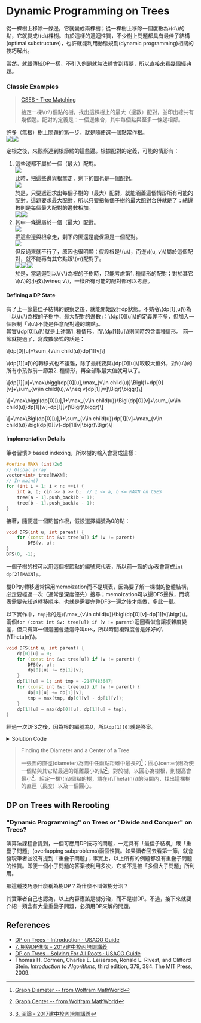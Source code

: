# Dynamic Programming on Trees
從一棵樹上移除一條邊，它就變成兩棵樹；從一棵樹上移除一個度數為\\(d\\)的點，它就變成\\(d\\)棵樹。由於這樣的遞迴性質，不少樹上問題都具有最佳子結構(optimal substructure)，也許就能利用動態規劃(dynamic programming)相關的技巧解出。

當然，就跟傳統DP一樣，不引入例題就無法體會到精髓，所以直接來看幾個經典題。

### Classic Examples
> [CSES - Tree Matching](https://cses.fi/problemset/task/1130)
>
> 給定一棵\\(n\\)個點的樹，找出這棵樹上的最大（邊數）配對，並印出總共有幾個邊。配對的定義是：一個邊集合，其中每個點與至多一條邊相鄰。

許多（無根）樹上問題的第一步，就是隨便選一個點當作根。  
![](tree_matching_example_tree.png)![](tree_matching_example_rooted_tree.png)

定根之後，來觀察連到根節點的這些邊。根據配對的定義，可能的情形有：
1. 這些邊都不屬於一個（最大）配對。  
   ![](tree_matching_example_root_unmatched.png)  
   此時，把這些邊與根拿走，剩下的圖也是一個配對。  
   ![](tree_matching_example_root_removed.png)  
   於是，只要遞迴求出每個子樹的（最大）配對，就能涵蓋這個情形所有可能的配對。這題要求最大配對，所以只要把每個子樹的最大配對合併就是了；總邊數則是每個最大配對的邊數相加。  
   ![](tree_matching_example_subtree_matchings_0.png)![](tree_matching_example_subtree_matchings_with_root_unmatched.png)
2. 其中一條邊屬於一個（最大）配對。  
   ![](tree_matching_example_subtree_matchings_with_root_matched.png)  
   把這些邊與根拿走，剩下的圖還是能保證是一個配對。  
   ![](tree_matching_example_subtree_matchings_1.png)  
   但反過來就不行了，原因也很明顯：假設根是\\(u\\)，而邊\\((u, v)\\)屬於這個配對，就不能再有其它點跟\\(v\\)配對了。  
   ![](tree_matching_example_subtree_matchings_0.png)![](tree_matching_example_subtree_matchings_with_root_matched_valid.png)![](tree_matching_example_subtree_matchings_with_root_matched_invalid.png)  
   於是，當遞迴到以\\(v\\)為根的子樹時，只能考慮第1. 種情形的配對；對於其它\\(u\\)的小孩\\(w\neq v\\)，一樣所有可能的配對都可以考慮。

#### Defining a DP State
有了上一節最佳子結構的觀察之後，就能開始設計dp狀態。不妨令\\(dp[1][u]\\)為「以\\(u\\)為根的子樹中，最大配對的邊數」；\\(dp[0][u]\\)的定義差不多，但加入一個限制「\\(u\\)不能是任意配對邊的端點」。  
其實\\(dp[0][u]\\)就是上述第1. 種情形，而\\(dp[1][u]\\)則同時包含兩種情形。
前一節就提過了，寫成數學式的話是：

\\[dp[0][u]=\sum_{v\in child(u)}dp[1][v]\\]

\\(dp[1][u]\\)的轉移式也不複雜，除了最終要與\\(dp[0][u]\\)取較大值外，對\\(u\\)的所有小孩做前一節第2. 種情形，再全部取最大值就可以了。

\\[dp[1][u]=\max\biggl(dp[0][u],\max_{v\in child(u)}\Bigl(1+dp[0][v]+\sum_{w\in child(u),w\neq v}dp[1][w]\Bigr)\biggr)\\]

\\[=\max\biggl(dp[0][u],1+\max_{v\in child(u)}\Bigl(dp[0][v]+\sum_{w\in child(u)}dp[1][w]-dp[1][v]\Bigr)\biggr)\\]

\\[=\max\Bigl(dp[0][u],1+\sum_{v\in child(u)}dp[1][v]+\max_{v\in child(u)}\bigl(dp[0][v]-dp[1][v]\bigr)\Bigr)\\]

#### Implementation Details
筆者習慣0-based indexing，所以樹的輸入會寫成這樣：
```cpp
#define MAXN (int)2e5
// Global array
vector<int> tree[MAXN];
// In main()
for (int i = 1; i < n; ++i) {
    int a, b; cin >> a >> b;  // 1 <= a, b <= MAXN on CSES
    tree[a - 1].push_back(b - 1);
    tree[b - 1].push_back(a - 1);
}
```
接著，隨便選一個點當作根，假設選擇編號為0的點：
```cpp
void DFS(int u, int parent) {
    for (const int &v: tree[u]) if (v != parent)
        DFS(v, u);
}
DFS(0, -1);

```
一個子樹的根可以用這個根節點的編號來代表，所以前一節的dp表會寫成`int dp[2][MAXN];`。

樹DP的轉移通常採用memoization而不是填表，因為要了解一棵樹的整體結構，必定要經過一次（通常是深度優先）搜尋；memoization可以邊DFS邊做，而填表需要先知道轉移順序，也就是需要完整DFS一遍之後才能做，多此一舉。

以下實作中，`tmp`指的是\\(\max_{v\in child(u)}\bigl(dp[0][v]-dp[1][v]\bigr)\\)。  
兩個`for (const int &v: tree[u]) if (v != parent)`迴圈看似會讓複雜度變差，但只有第一個迴圈會遞迴呼叫`DFS`，所以時間複雜度會是好好的\\(\Theta(n)\\)。
```cpp
void DFS(int u, int parent) {
    dp[0][u] = 0;
    for (const int &v: tree[u]) if (v != parent) {
        DFS(v, u);
        dp[0][u] += dp[1][v];
    }
    dp[1][u] = 1; int tmp = -2147483647;
    for (const int &v: tree[u]) if (v != parent) {
        dp[1][u] += dp[1][v];
        tmp = max(tmp, dp[0][v] - dp[1][v]);
    }
    dp[1][u] = max(dp[0][u], dp[1][u] + tmp);
}
```
經過一次DFS之後，因為根的編號為0，所以`dp[1][0]`就是答案。
<details><summary>Solution Code</summary>

```cpp
#include <iostream>
#include <vector>
using namespace std;
#define MAXN (int)2e5
vector<int> tree[MAXN]; int dp[2][MAXN];
void DFS(int u, int parent) {
    dp[0][u] = 0;
    for (const int &v: tree[u]) if (v != parent) {
        DFS(v, u);
        dp[0][u] += dp[1][v];
    }
    dp[1][u] = 1; int tmp = -2147483647;
    for (const int &v: tree[u]) if (v != parent) {
        dp[1][u] += dp[1][v];
        tmp = max(tmp, dp[0][v] - dp[1][v]);
    }
    dp[1][u] = max(dp[0][u], dp[1][u] + tmp);
}
int main() {
    int n; cin >> n;
    for (int i = 1; i < n; ++i) {
        int a, b; cin >> a >> b;
        tree[a - 1].push_back(b - 1);
        tree[b - 1].push_back(a - 1);
    }
    DFS(0, -1);
    cout << dp[1][0] << endl; return 0;
}
```

</details>

> Finding the Diameter and a Center of a Tree
>
> 一張圖的直徑(diameter)為圖中任兩點距離中最長的[^note-1]；圓心(center)則為使一個點與其它點最遠的距離最小的點[^note-2]。對於樹，以圓心為樹根，則樹高會最小[^note-3]。給定一棵\\(n\\)個點的樹，請在\\(\Theta(n)\\)的時間內，找出這棵樹的直徑（長度）以及一個圓心。

## DP on Trees with Rerooting

### "Dynamic Programming" on Trees or "Divide and Conquer" on Trees?

演算法課程會提到，一個可應用DP技巧的問題，一定具有「最佳子結構」跟「重疊子問題」(overlapping subproblems)兩個性質。如果讀者回去看第一節，就會發現筆者並沒有提到「重疊子問題」；事實上，以上所有的例題都沒有重疊子問題的性質。即便一個小子問題的答案被利用多次，它並不是被「多個大子問題」所利用。

那這種技巧憑什麼稱為樹DP？為什麼不叫做樹分治？

其實筆者自己也認為，以上內容應該是樹分治，而不是樹DP。不過，接下來就要介紹一類含有大量重疊子問題，必須用DP來解的問題。

## References
- [DP on Trees - Introduction · USACO Guide](https://usaco.guide/gold/dp-trees?lang=cpp)
- [7. 樹與DP進階 - 2017建中校內培訓講義](https://tioj.ck.tp.edu.tw/uploads/attachment/11/54/7.pdf)
- [DP on Trees - Solving For All Roots · USACO Guide](https://usaco.guide/gold/all-roots?lang=cpp)
- Thomas H. Cormen, Charles E. Leiserson, Ronald L. Rivest, and Clifford Stein.  *Introduction to Algorithms*, third edition, 379, 384.  The MIT Press, 2009.

[^note-1]: [Graph Diameter -- from Wolfram MathWorld](https://mathworld.wolfram.com/GraphDiameter.html)

[^note-2]: [Graph Center -- from Wolfram MathWorld](https://mathworld.wolfram.com/GraphCenter.html)

[^note-3]: [3. 圖論 - 2017建中校內培訓講義](https://tioj.ck.tp.edu.tw/uploads/attachment/11/42/3.pdf)
